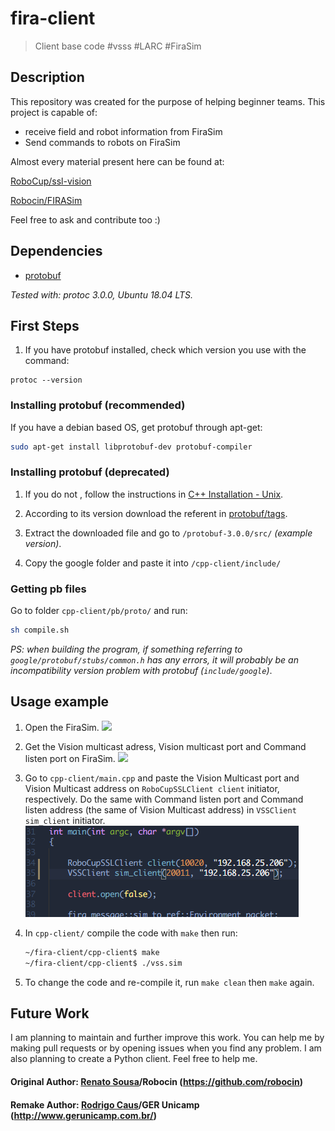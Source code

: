 
# fira-client
> Client base code #vsss #LARC #FiraSim 

## Description
This repository was created for the purpose of helping beginner teams.
This project is capable of:
- receive field and robot information from FiraSim
- Send commands to robots on FiraSim

Almost every material present here can be found at:

 [RoboCup/ssl-vision](https://github.com/RoboCup-SSL/ssl-vision)

 [Robocin/FIRASim](https://github.com/robocin/FIRASim)


Feel free to ask and contribute too :)

## Dependencies
- [protobuf](https://github.com/google/protobuf)

*Tested with: protoc 3.0.0, Ubuntu 18.04 LTS.*

## First Steps
1. If you have protobuf installed, check which version you use with the command:

```
protoc --version
````

### Installing protobuf (recommended)
If you have a debian based OS, get protobuf through apt-get:
```sh
sudo apt-get install libprotobuf-dev protobuf-compiler
```

### Installing protobuf (deprecated)
1. If you do not , follow the instructions in [C++ Installation - Unix](https://github.com/google/protobuf/tree/master/src).

1. According to its version download the referent in [protobuf/tags](https://github.com/google/protobuf/tags).

1. Extract the downloaded file and go to `/protobuf-3.0.0/src/` *(example version)*.

1. Copy the google folder and paste it into `/cpp-client/include/`

### Getting pb files
Go to folder `cpp-client/pb/proto/` and run:
```sh
sh compile.sh
```

*PS: when building the program, if something referring to `google/protobuf/stubs/common.h` has any errors, it will probably be an incompatibility version problem with protobuf (`include/google`)*.

## Usage example
1. Open the FiraSim.
![](prints/FiraSim.png)

1. Get the Vision multicast adress, Vision multicast port and Command listen port on FiraSim.
![](prints/ips.png)

1. Go to `cpp-client/main.cpp` and paste the Vision Multicast port and Vision Multicast address on `RoboCupSSLClient client` initiator, respectively. Do the same
with Command listen port and Command listen address (the same of Vision Multicast address) in `VSSClient sim_client` initiator.
![](prints/initiator.png)

1. In `cpp-client/` compile the code with `make` then run:
    ```sh
    ~/fira-client/cpp-client$ make
    ~/fira-client/cpp-client$ ./vss.sim
    ```

1. To change the code and re-compile it, run `make clean` then `make` again.

## Future Work
I am planning to maintain and further improve this work. You can help me by making pull requests or by opening issues when you find any problem.
I am also planning to create a Python client. Feel free to help me.

#### Original Author: [Renato Sousa](https://github.com/renatoosousa)/Robocin (https://github.com/robocin)
#### Remake Author: [Rodrigo Caus](https://github.com/rodrigocaus)/GER Unicamp (http://www.gerunicamp.com.br/)

